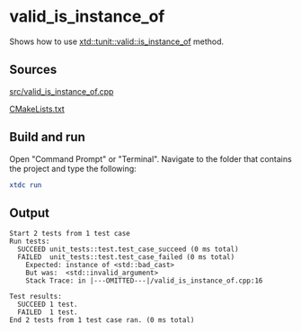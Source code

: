 # valid_is_instance_of

Shows how to use [xtd::tunit::valid::is_instance_of](https://gammasoft71.github.io/xtd/reference_guides/latest/classxtd_1_1tunit_1_1valid.html#ac7457d49af1c34f16346fcae1a9fc022) method.

## Sources

[src/valid_is_instance_of.cpp](src/valid_is_instance_of.cpp)

[CMakeLists.txt](CMakeLists.txt)

## Build and run

Open "Command Prompt" or "Terminal". Navigate to the folder that contains the project and type the following:

```cmake
xtdc run
```

## Output

```
Start 2 tests from 1 test case
Run tests:
  SUCCEED unit_tests::test.test_case_succeed (0 ms total)
  FAILED  unit_tests::test.test_case_failed (0 ms total)
    Expected: instance of <std::bad_cast>
    But was:  <std::invalid_argument>
    Stack Trace: in |---OMITTED---|/valid_is_instance_of.cpp:16

Test results:
  SUCCEED 1 test.
  FAILED  1 test.
End 2 tests from 1 test case ran. (0 ms total)
```
